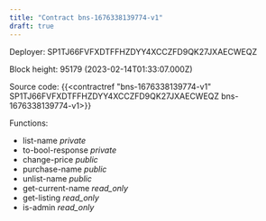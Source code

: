 ```yaml
---
title: "Contract bns-1676338139774-v1"
draft: true
---
```

Deployer: SP1TJ66FVFXDTFFHZDYY4XCCZFD9QK27JXAECWEQZ


 



Block height: 95179 (2023-02-14T01:33:07.000Z)

Source code: {{<contractref "bns-1676338139774-v1" SP1TJ66FVFXDTFFHZDYY4XCCZFD9QK27JXAECWEQZ bns-1676338139774-v1>}}

Functions:

* list-name _private_
* to-bool-response _private_
* change-price _public_
* purchase-name _public_
* unlist-name _public_
* get-current-name _read_only_
* get-listing _read_only_
* is-admin _read_only_
